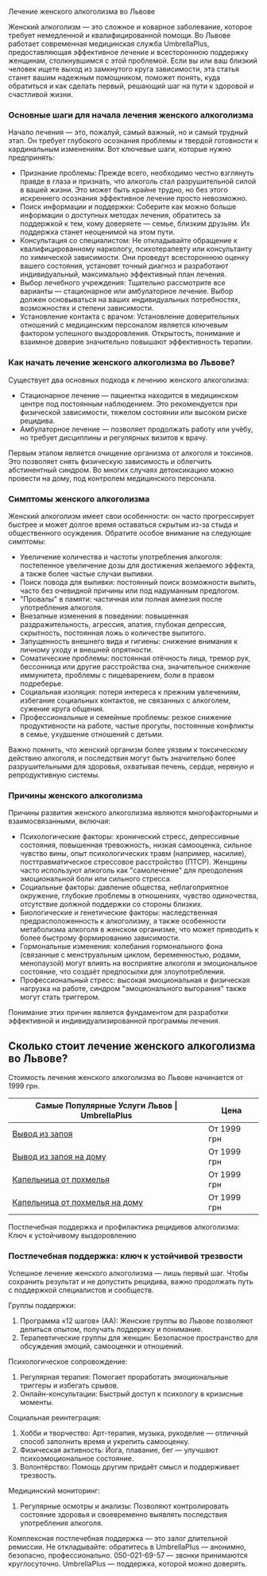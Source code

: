 
Лечение женского алкоголизма во Львове

Женский алкоголизм — это сложное и коварное заболевание, которое требует немедленной и квалифицированной помощи. Во Львове работает современная медицинская служба UmbrellaPlus, предоставляющая эффективное лечение и всестороннюю поддержку женщинам, столкнувшимся с этой проблемой. Если вы или ваш близкий человек ищете выход из замкнутого круга зависимости, эта статья станет вашим надежным помощником, поможет понять, куда обратиться и как сделать первый, решающий шаг на пути к здоровой и счастливой жизни.

### Основные шаги для начала лечения женского алкоголизма

Начало лечения — это, пожалуй, самый важный, но и самый трудный этап. Он требует глубокого осознания проблемы и твердой готовности к кардинальным изменениям. Вот ключевые шаги, которые нужно предпринять:

* Признание проблемы: Прежде всего, необходимо честно взглянуть правде в глаза и признать, что алкоголь стал разрушительной силой в вашей жизни. Это может быть крайне трудно, но без этого искреннего осознания эффективное лечение просто невозможно. 
* Поиск информации и поддержки: Соберите как можно больше информации о доступных методах лечения, обратитесь за поддержкой к тем, кому доверяете — семье, близким друзьям. Их поддержка станет неоценимой на этом пути. 
* Консультация со специалистом: Не откладывайте обращение к квалифицированному наркологу, психотерапевту или консультанту по химической зависимости. Они проведут всестороннюю оценку вашего состояния, установят точный диагноз и разработают индивидуальный, максимально эффективный план лечения. 
* Выбор лечебного учреждения: Тщательно рассмотрите все варианты — стационарное или амбулаторное лечение. Выбор должен основываться на ваших индивидуальных потребностях, возможностях и степени зависимости. 
* Установление контакта с врачом: Установление доверительных отношений с медицинским персоналом является ключевым фактором успешного выздоровления. Открытость, понимание и взаимное доверие значительно повышают эффективность терапии. 

### Как начать лечение женского алкоголизма во Львове?

Существует два основных подхода к лечению женского алкоголизма:

* Стационарное лечение — пациентка находится в медицинском центре под постоянным наблюдением. Это рекомендуется при физической зависимости, тяжелом состоянии или высоком риске рецидива. 
* Амбулаторное лечение — позволяет продолжать работу или учёбу, но требует дисциплины и регулярных визитов к врачу. 

Первым этапом является очищение организма от алкоголя и токсинов. Это позволяет снять физическую зависимость и облегчить абстинентный синдром. Во многих случаях детоксикацию можно провести на дому, под контролем медицинского персонала.

### Симптомы женского алкоголизма

Женский алкоголизм имеет свои особенности: он часто прогрессирует быстрее и может долгое время оставаться скрытым из-за стыда и общественного осуждения. Обратите особое внимание на следующие симптомы:

* Увеличение количества и частоты употребления алкоголя: постепенное увеличение дозы для достижения желаемого эффекта, а также более частые случаи выпивки. 
* Поиск повода для выпивки: постоянный поиск возможности выпить, часто без очевидной причины или под надуманным предлогом. 
* "Провалы" в памяти: частичная или полная амнезия после употребления алкоголя. 
* Внезапные изменения в поведении: повышенная раздражительность, агрессия, апатия, глубокая депрессия, скрытность, постоянная ложь о количестве выпитого. 
* Запущенность внешнего вида и гигиены: снижение внимания к личному уходу и внешней опрятности. 
* Соматические проблемы: постоянная отёчность лица, тремор рук, бессонница или другие расстройства сна, значительное снижение иммунитета, проблемы с пищеварением, боли в правом подреберье. 
* Социальная изоляция: потеря интереса к прежним увлечениям, избегание социальных контактов, не связанных с алкоголем, сужение круга общения. 
* Профессиональные и семейные проблемы: резкое снижение продуктивности на работе, частые прогулы, постоянные конфликты в семье, ухудшение отношений с детьми. 

Важно помнить, что женский организм более уязвим к токсическому действию алкоголя, и последствия могут быть значительно более разрушительными для здоровья, охватывая печень, сердце, нервную и репродуктивную системы.

### Причины женского алкоголизма

Причины развития женского алкоголизма являются многофакторными и взаимосвязанными, включая:

* Психологические факторы: хронический стресс, депрессивные состояния, повышенная тревожность, низкая самооценка, сильное чувство вины, опыт психологических травм (например, насилие), посттравматическое стрессовое расстройство (ПТСР). Женщины часто используют алкоголь как "самолечение" для преодоления эмоциональной боли или сильного стресса. 
* Социальные факторы: давление общества, неблагоприятное окружение, глубокие проблемы в отношениях, чувство одиночества, отсутствие должной поддержки со стороны близких. 
* Биологические и генетические факторы: наследственная предрасположенность к алкоголизму, а также особенности метаболизма алкоголя в женском организме, что может приводить к более быстрому формированию зависимости. 
* Гормональные изменения: колебания гормонального фона (связанные с менструальным циклом, беременностью, родами, менопаузой) могут влиять на восприятие алкоголя и эмоциональное состояние, что создаёт предпосылки для злоупотребления. 
* Профессиональный стресс: высокая эмоциональная и физическая нагрузка на работе, синдром "эмоционального выгорания" также могут стать триггером. 

Понимание этих причин является фундаментом для разработки эффективной и индивидуализированной программы лечения.

## Сколько стоит лечение женского алкоголизма во Львове?

Стоимость лечения женского алкоголизма во Львове начинается от 1999 грн.

| Самые Популярные Услуги Львов \| UmbrellaPlus                                                           | Цена        |
| ------------------------------------------------------------------------------------------------------- | ----------- |
| [Вывод из запоя](https://umbrella-plus.com.ua/lviv/vivod-iz-zapoia-lvov/)                               | От 1999 грн |
| [Вывод из запоя на дому](https://umbrella-plus.com.ua/lviv/vivod-iz-zapoia-na-domy-lvov/)               | От 1999 грн |
| [Капельница от похмелья](https://umbrella-plus.com.ua/lviv/kapelnica_ot_alkogola_v-lvov/)               | От 1999 грн |
| [Капельница от похмелья на дому](https://umbrella-plus.com.ua/lviv/kapelnica_ot_alkogola_na-domy-lvov/) | От 1999 грн |

Постлечебная поддержка и профилактика рецидивов алкоголизма: Ключ к устойчивому выздоровлению

### Постлечебная поддержка: ключ к устойчивой трезвости

Успешное лечение женского алкоголизма — лишь первый шаг. Чтобы сохранить результат и не допустить рецидива, важно продолжать путь с поддержкой специалистов и сообществ.

Группы поддержки: 

1. Программа «12 шагов» (АА): Женские группы во Львове позволяют делиться опытом, получать поддержку и понимание.
2. Терапевтические группы для женщин: Безопасное пространство для обсуждения эмоций, самооценки и отношений.

Психологическое сопровождение: 

1. Регулярная терапия: Помогает проработать эмоциональные триггеры и избегать срывов.
2. Онлайн-консультации: Быстрый доступ к психологу в кризисные моменты.

Социальная реинтеграция: 

1. Хобби и творчество: Арт-терапия, музыка, рукоделие — отличный способ заполнить время и укрепить самооценку.
2. Физическая активность: Йога, плавание, бег — улучшают психоэмоциональное состояние.
3. Волонтёрство: Помощь другим придаёт смысл и поддерживает трезвость.

Медицинский мониторинг: 

1. Регулярные осмотры и анализы: Позволяют контролировать состояние здоровья и своевременно выявлять последствия употребления алкоголя.

Комплексная постлечебная поддержка — это залог длительной ремиссии.
Не откладывайте: обратитесь в UmbrellaPlus — анонимно, безопасно, профессионально.
050-021-69-57 — звонки принимаются круглосуточно.
UmbrellaPlus — поддержка, которой можно доверять.
